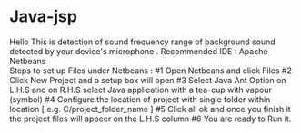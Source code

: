 # Java-jsp
Hello This is detection of sound frequency range of background sound detected by your device's microphone .
Recommended IDE : Apache Netbeans  
Steps to set up Files under Netbeans : 
 #1 Open Netbeans and click Files
 #2 Click New Project and a setup box will open
 #3 Select Java Ant Option on L.H.S and on R.H.S select Java application with a tea-cup with vapour (symbol)
 #4 Configure the location of project with single folder within location [ e.g. C/project_folder_name ]
 #5 Click all ok and once you finish it the project files will appeer on the L.H.S column 
 #6 You are ready to Run it.
